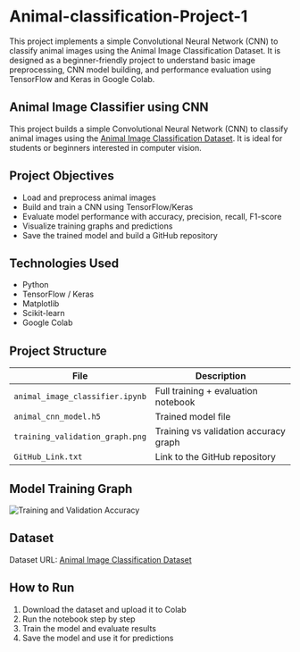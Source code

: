 # Animal-classification-Project-1
This project implements a simple Convolutional Neural Network (CNN) to classify animal images using the Animal Image Classification Dataset. It is designed as a beginner-friendly project to understand basic image preprocessing, CNN model building, and performance evaluation using TensorFlow and Keras in Google Colab.
## Animal Image Classifier using CNN

This project builds a simple Convolutional Neural Network (CNN) to classify animal images using the [Animal Image Classification Dataset](https://www.kaggle.com/datasets/borhanitrash/animal-image-classification-dataset). It is ideal for students or beginners interested in computer vision.

## Project Objectives

- Load and preprocess animal images
- Build and train a CNN using TensorFlow/Keras
- Evaluate model performance with accuracy, precision, recall, F1-score
- Visualize training graphs and predictions
- Save the trained model and build a GitHub repository

## Technologies Used

- Python
- TensorFlow / Keras
- Matplotlib
- Scikit-learn
- Google Colab

## Project Structure

| File | Description |
|------|-------------|
| `animal_image_classifier.ipynb` | Full training + evaluation notebook |
| `animal_cnn_model.h5` | Trained model file |
| `training_validation_graph.png` | Training vs validation accuracy graph |
| `GitHub_Link.txt` | Link to the GitHub repository |

## Model Training Graph

![Training and Validation Accuracy](training_validation_graph.png)

##  Dataset

Dataset URL: [Animal Image Classification Dataset](https://www.kaggle.com/datasets/borhanitrash/animal-image-classification-dataset)

##  How to Run

1. Download the dataset and upload it to Colab
2. Run the notebook step by step
3. Train the model and evaluate results
4. Save the model and use it for predictions
